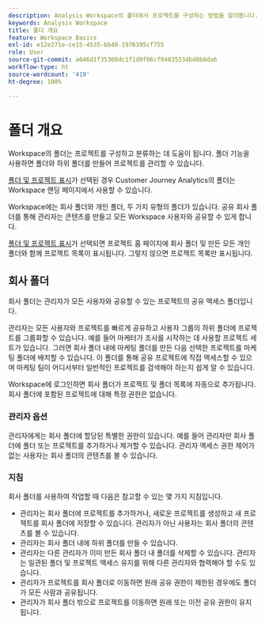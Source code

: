 ```yaml
---
description: Analysis Workspace의 폴더에서 프로젝트를 구성하는 방법을 알아봅니다.
keywords: Analysis Workspace
title: 폴더 개요
feature: Workspace Basics
exl-id: e12e271e-ce15-4535-bb48-1976395cf755
role: User
source-git-commit: a646d1f35308dc1f1d9f06cf94835534bd8b8da6
workflow-type: ht
source-wordcount: '419'
ht-degree: 100%

---
```


# 폴더 개요

Workspace의 폴더는 프로젝트를 구성하고 분류하는 데 도움이 됩니다. 폴더 기능을 사용하면 폴더와 하위 폴더를 만들어 프로젝트를 관리할 수 있습니다.

[폴더 및 프로젝트 표시](../freeform-overview.md#show-selector)가 선택된 경우 Customer Journey Analytics의 폴더는 Workspace 랜딩 페이지에서 사용할 수 있습니다.

Workspace에는 회사 폴더와 개인 폴더, 두 가지 유형의 폴더가 있습니다. 공유 회사 폴더를 통해 관리자는 콘텐츠를 만들고 모든 Workspace 사용자와 공유할 수 있게 합니다.

[폴더 및 프로젝트 표시](../freeform-overview.md#show-selector)가 선택되면 프로젝트 홈 페이지에 회사 폴더 및 만든 모든 개인 폴더와 함께 프로젝트 목록이 표시됩니다. 그렇지 않으면 프로젝트 목록만 표시됩니다.


## 회사 폴더

회사 폴더는 관리자가 모든 사용자와 공유할 수 있는 프로젝트의 공유 액세스 폴더입니다.

관리자는 모든 사용자와 프로젝트를 빠르게 공유하고 사용자 그룹의 하위 폴더에 프로젝트를 그룹화할 수 있습니다. 예를 들어 마케터가 조사를 시작하는 데 사용할 프로젝트 세트가 있습니다. 그러면 회사 폴더 내에 마케팅 폴더를 만든 다음 선택한 프로젝트를 마케팅 폴더에 배치할 수 있습니다. 이 폴더를 통해 공유 프로젝트에 직접 액세스할 수 있으며 마케팅 팀이 어디서부터 일반적인 프로젝트를 검색해야 하는지 쉽게 알 수 있습니다.

Workspace에 로그인하면 회사 폴더가 프로젝트 및 폴더 목록에 자동으로 추가됩니다. 회사 폴더에 포함된 프로젝트에 대해 특정 권한은 없습니다.

### 관리자 옵션

관리자에게는 회사 폴더에 할당된 특별한 권한이 있습니다. 예를 들어 관리자만 회사 폴더에 폴더 또는 프로젝트를 추가하거나 제거할 수 있습니다. 관리자 액세스 권한 제어가 없는 사용자는 회사 폴더의 콘텐츠를 볼 수 있습니다.

<!--
![The Projects page showing the admin options.](/help/analysis-workspace/build-workspace-project/assets/admin-options.png)

Non-Admins have limited options.

![The Projects page showing the non-admin options for folders.](/help/analysis-workspace/build-workspace-project/assets/non-admin-folder-options.png)

-->

### 지침

회사 폴더를 사용하여 작업할 때 다음은 참고할 수 있는 몇 가지 지침입니다.

- 관리자는 회사 폴더에 프로젝트를 추가하거나, 새로운 프로젝트를 생성하고 새 프로젝트를 회사 폴더에 저장할 수 있습니다. 관리자가 아닌 사용자는 회사 폴더의 콘텐츠를 볼 수 있습니다.
- 관리자는 회사 폴더 내에 하위 폴더를 만들 수 있습니다.
- 관리자는 다른 관리자가 이미 만든 회사 폴더 내 폴더를 삭제할 수 있습니다. 관리자는 일관된 폴더 및 프로젝트 액세스 유지를 위해 다른 관리자와 협력해야 할 수도 있습니다.
- 관리자가 프로젝트를 회사 폴더로 이동하면 원래 공유 권한이 제한된 경우에도 폴더가 모든 사람과 공유됩니다.
- 관리자가 회사 폴더 밖으로 프로젝트를 이동하면 원래 또는 이전 공유 권한이 유지됩니다.
